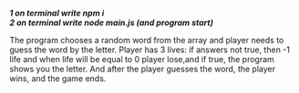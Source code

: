 ***1 on terminal write npm i*** </br>
***2 on terminal write node main.js (and program start)***

The program chooses a random word from the array and player needs to guess the word by the letter. Player has 3 lives: if answers not true, then -1 life and when life will be equal to 0 player lose,and if true, the program shows you the letter. And after the player guesses the word, the player wins, and the game ends.
